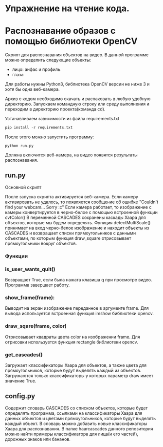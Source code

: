 # Упражнение на чтение кода. 
# Распознавание образов c помощью библиотеки OpenCV

Скрипт для распознавания объектов на видео. В данной программе можно определить следующие объекты:

* лицо: анфас и профиль
* глаза


Для работы нужны Python3, библиотека OpenCV версии не ниже 3 и хотя бы одна веб-камера.

Архив c кодом необходимо скачать и распаковать в любую удобную директорию.
Запускаем командную строку или среду выполнения и переходим в директорию проекта(команда cd).

Устанавливаем зависимости из файла requirements.txt
```Python
pip install -r requirements.txt
```

После этого можно запустить программу:
```
python run.py
```
Должна включится веб-камера, на видео появятся результаты распознавания.


## run.py
Основной скрипт

После запуска скрипта активируется веб-камера. Если камеру активировать не удалось, то появляется сообщение об ошибке "Couldn't find your webcam... Sorry :c"
Если камера работает, то изображение с камеры конвертируется в черно-белое с помощью встроенной функции cvtColor()
В переменной CASCADES сохранены каскады Хаара для объектов, которые мы будем определять.
Функция detectMultiScale() принимает на вход черно-белое изображение и находит объекты из CASCADES и возвращает списки прямоугольников с данными объектами, по которым функция draw_square отрисовывает прямоугольники вокруг объектов.

### Функции 

###  is_user_wants_quit()

Возвращает True, если была нажата клавиша q при просмотре видео. Программа завершает работу.

###  show_frame(frame):

Выводит на экран изображение переданное в аргументе frame. Для вывода используется встроенная функция imshow библиотеки opencv.

### draw_sqare(frame, color)

Отрисовывает квадраты цвета color на изображении frame. Для отрисовки используется функция rectangle библиотеки opencv.

### get_cascades()

Загружает классификаторы Хаара для объектов, а также цвета для прямоугольников, которые будут выделять каждый из объектов.
Загружаются только классификаторы у которых параметр draw имеет значение True.


## config.py
Содержит словарь CASCADES со списком объектов, которые будет определять программа, ссылками на классификаторы Хаара для данных объектов и цветами прямоугольников, которые будут выделять каждый объект. В словарь можно добавить новые классификаторы Хаара для распознавания. В папке haarcascades данного репозитория можно найти примеры классификатора для лица(и его частей), дорожных знаков или бананов.










